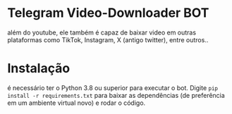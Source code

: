 # Telegram Video-Downloader BOT
além do youtube, ele também é capaz de baixar video em outras plataformas como TikTok, Instagram, X (antigo twitter), entre outros..

# Instalação
é necessário ter o Python 3.8 ou superior para executar o bot. Digite ```pip install -r requirements.txt``` para baixar as dependências (de preferência em um ambiente virtual novo) e rodar o código.